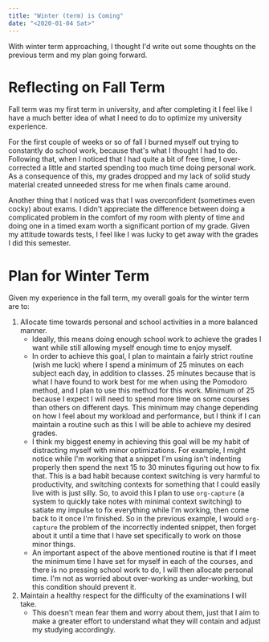 ```yaml
---
title: "Winter (term) is Coming"
date: "<2020-01-04 Sat>"
---
```


With winter term approaching, I thought I'd write out some thoughts on the
previous term and my plan going forward.


# Reflecting on Fall Term

Fall term was my first term in university, and after completing it I feel like
I have a much better idea of what I need to do to optimize my university
experience.

For the first couple of weeks or so of fall I burned myself out trying to
constantly do school work, because that's what I thought I had to do.
Following that, when I noticed that I had quite a bit of free time, I
over-corrected a little and started spending too much time doing personal
work. As a consequence of this, my grades dropped and my lack of solid study
material created unneeded stress for me when finals came around.

Another thing that I noticed was that I was overconfident (sometimes even
cocky) about exams. I didn't appreciate the difference between doing a
complicated problem in the comfort of my room with plenty of time and doing
one in a timed exam worth a significant portion of my grade. Given my attitude
towards tests, I feel like I was lucky to get away with the grades I did this
semester.


# Plan for Winter Term

Given my experience in the fall term, my overall goals for the winter term are
to:

1.  Allocate time towards personal and school activities in a more balanced
    manner.
    -   Ideally, this means doing enough school work to achieve the grades I
        want while still allowing myself enough time to enjoy myself.
    -   In order to achieve this goal, I plan to maintain a fairly strict routine
        (wish me luck) where I spend a minimum of 25 minutes on each subject each
        day, in addition to classes. 25 minutes because that is what I have found
        to work best for me when using the Pomodoro method, and I plan to use this
        method for this work. Minimum of 25 because I expect I will need to spend
        more time on some courses than others on different days. This minimum may
        change depending on how I feel about my workload and performance, but I
        think if I can maintain a routine such as this I will be able to achieve
        my desired grades.
    -   I think my biggest enemy in achieving this goal will be my habit of
        distracting myself with minor optimizations. For example, I might notice
        while I'm working that a snippet I'm using isn't indenting properly then
        spend the next 15 to 30 minutes figuring out how to fix that. This is a
        bad habit because context switching is very harmful to productivity, and
        switching contexts for something that I could easily live with is just
        silly. So, to avoid this I plan to use `org-capture` (a system to quickly
        take notes with minimal context switching) to satiate my impulse to fix
        everything while I'm working, then come back to it once I'm finished. So
        in the previous example, I would `org-capture` the problem of the
        incorrectly indented snippet, then forget about it until a time that I
        have set specifically to work on those minor things.
    -   An important aspect of the above mentioned routine is that if I meet the
        minimum time I have set for myself in each of the courses, and there is
        no pressing school work to do, I will then allocate personal time. I'm
        not as worried about over-working as under-working, but this condition
        should prevent it.
2.  Maintain a healthy respect for the difficulty of the examinations I will
    take.
    -   This doesn't mean fear them and worry about them, just that I aim to make
        a greater effort to understand what they will contain and adjust my
        studying accordingly.
